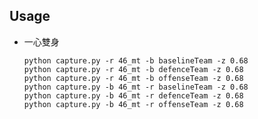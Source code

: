 ## Usage ##

* 一心雙身

  `python capture.py -r 46_mt -b baselineTeam -z 0.68`  
  `python capture.py -r 46_mt -b defenceTeam -z 0.68`  
  `python capture.py -r 46_mt -b offenseTeam -z 0.68`  
  `python capture.py -b 46_mt -r baselineTeam -z 0.68`  
  `python capture.py -b 46_mt -r defenceTeam -z 0.68`  
  `python capture.py -b 46_mt -r offenseTeam -z 0.68`

